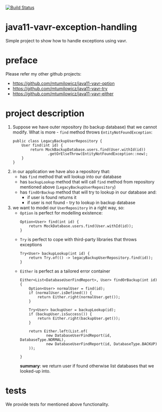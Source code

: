 [![Build Status](https://travis-ci.com/mtumilowicz/java11-vavr-exception-handling.svg?branch=master)](https://travis-ci.com/mtumilowicz/java11-vavr-exception-handling)

# java11-vavr-exception-handling
Simple project to show how to handle exceptions using vavr.

# preface
Please refer my other github projects:
* https://github.com/mtumilowicz/java11-vavr-option
* https://github.com/mtumilowicz/java11-vavr-try
* https://github.com/mtumilowicz/java11-vavr-either

# project description
1. Suppose we have outer repository (to backup database) 
that we cannot modify. What is more - `find` method throws 
`EntityNotFoundException`:
    ```
    public class LegacyBackupUserRepository {
        User find(int id) {
            return MockBackupDatabase.users.find(User.withId(id))
                    .getOrElseThrow(EntityNotFoundException::new);
        }
    }
    ```
1. in our application we have also a repository that:
    * has `find` method that will lookup into our database
    * has `backupLookup` method that will call `find` method
    from repository mentioned above (`LegacyBackupUserRepository`)
    * has `findOrBackup` method that will try to lookup in
    our database and:
        * if user is found returns it
        * if user is not found - try to lookup in backup database
1. we want to model our `UserRepository` in a right way, so:
    * `Option` is perfect for modelling existence:
        ```
        Option<User> find(int id) {
            return MockDatabase.users.find(User.withId(id));
        }
        ```
    * `Try` is perfect to cope with third-party libraries
    that throws exceptions
        ```
        Try<User> backupLookup(int id) {
            return Try.of(() -> legacyBackupUserRepository.find(id));
        }
        ```
    * `Either` is perfect as a tailored error container
        ```
        Either<List<DatabaseUserFindReport>, User> findOrBackup(int id) {
            Option<User> normalUser = find(id);
            if (normalUser.isDefined()) {
                return Either.right(normalUser.get());
            }
            
            Try<User> backupUser = backupLookup(id);
            if (backupUser.isSuccess()) {
                return Either.right(backupUser.get());
            }
            
            return Either.left(List.of(
                    new DatabaseUserFindReport(id, DatabaseType.NORMAL),
                    new DatabaseUserFindReport(id, DatabaseType.BACKUP)
            ));
        
        }
        ```
        **summary**: we return user if found otherwise list
        databases that we looked-up into.
# tests
We provide tests for mentioned above functionality.